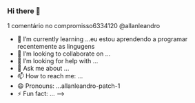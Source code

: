 ### Hi there 👋

<!--
**allanleandro/allanleandro** is a ✨ _special_ ✨ repository because its `README.md` (this file) appears on your GitHub profile.

Here are some ideas to get you started:

- 🔭 I’m currently working on ...eu estou enteressado  em aprender e progamar  e novas linguagens  estou trabalhando em...
- 🌱 Atualmente estou aprendendoes    estou aprendendo   novas linguagens 

- 👯 Estou procurando colaborar em...
- 🤔 Estou procurando ajuda com...
- 💬 Pergunte-me sobre ...
- 📫 Como chegar até mim: ...
- 😄 Pronomes: ...
- ⚡ Curiosidade: ...
-->
1 comentário no compromisso6334120
@allanleandro

- 🌱 I’m currently learning ...eu estou aprendendo a programar recentemente as lingugens 
- 👯 I’m looking to collaborate on ...
- 🤔 I’m looking for help with ...
- 💬 Ask me about ...
- 📫 How to reach me: ...
- 😄 Pronouns: ...allanleandro-patch-1
- ⚡ Fun fact: ...
-->
